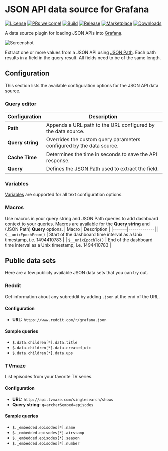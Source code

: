 # JSON API data source for Grafana

[![License](https://img.shields.io/github/license/marcusolsson/grafana-json-datasource)](LICENSE)
[![PRs welcome!](https://img.shields.io/badge/PRs-welcome-brightgreen.svg)](#contribute)
[![Build](https://github.com/marcusolsson/grafana-json-datasource/workflows/CI/badge.svg)](https://github.com/marcusolsson/grafana-json-datasource/actions?query=workflow%3A%22CI%22)
[![Release](https://github.com/marcusolsson/grafana-json-datasource/workflows/Release/badge.svg)](https://github.com/marcusolsson/grafana-json-datasource/actions?query=workflow%3ARelease)
[![Marketplace](https://grafana.com/grafana/plugins/marcusolsson-json-datasource)](https://img.shields.io/badge/dynamic/json?color=orange&label=marketplace&prefix=v&query=%24.items%5B%3F%28%40.slug%20%3D%3D%20%22marcusolsson-json-datasource%22%29%5D.version&url=https%3A%2F%2Fgrafana.com%2Fapi%2Fplugins)
[![Downloads](https://grafana.com/grafana/plugins/marcusolsson-json-datasource)](https://img.shields.io/badge/dynamic/json?color=orange&label=downloads&query=%24.items%5B%3F%28%40.slug%20%3D%3D%20%22marcusolsson-json-datasource%22%29%5D.downloads&url=https%3A%2F%2Fgrafana.com%2Fapi%2Fplugins)

A data source plugin for loading JSON APIs into [Grafana](https://grafana.com).

![Screenshot](https://github.com/marcusolsson/grafana-json-datasource/raw/master/src/img/screenshot.png)

Extract one or more values from a JSON API using [JSON Path](https://goessner.net/articles/JsonPath/). Each path results in a field in the query result. All fields need to be of the same length.

## Configuration

This section lists the available configuration options for the JSON API data source.

### Query editor

| Configuration | Description |
|---------------|-------------|
| **Path** | Appends a URL path to the URL configured by the data source. |
| **Query string** | Overrides the custom query parameters configured by the data source. |
| **Cache Time** | Determines the time in seconds to save the API response. |
| **Query** | Defines the [JSON Path](https://goessner.net/articles/JsonPath/) used to extract the field. |

### Variables

[Variables](https://grafana.com/docs/grafana/latest/variables) are supported for all text configuration options.

### Macros

Use macros in your query string and JSON Path queries to add dashboard context to your queries. Macros are available for the **Query string** and (JSON Path) **Query** options.
| Macro | Description |
|-------|-------------|
| `$__unixEpochFrom()` | Start of the dashboard time interval as a Unix timestamp, i.e. 1494410783 |
| `$__unixEpochTo()` | End of the dashboard time interval as a Unix timestamp, i.e. 1494410783 |

## Public data sets

Here are a few publicly available JSON data sets that you can try out.

### Reddit

Get information about any subreddit by adding `.json` at the end of the URL.

#### Configuration

- **URL:** `https://www.reddit.com/r/grafana.json`

#### Sample queries

- `$.data.children[*].data.title`
- `$.data.children[*].data.created_utc`
- `$.data.children[*].data.ups`

### TVmaze

List episodes from your favorite TV series.

#### Configuration

- **URL:** `http://api.tvmaze.com/singlesearch/shows`
- **Query string:** `q=archer&embed=episodes`

#### Sample queries

- `$._embedded.episodes[*].name`
- `$._embedded.episodes[*].airstamp`
- `$._embedded.episodes[*].season`
- `$._embedded.episodes[*].number`
